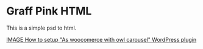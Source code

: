 # Graff Pink HTML 
This is a simple psd to html.



[IMAGE How to setup "As woocomerce with owl carousel" WordPress plugin](http://img.youtube.com/vi/bMwAjxEmXXA/0.jpg)
